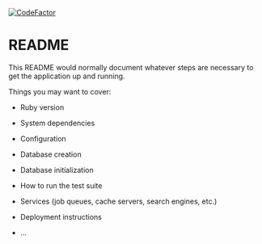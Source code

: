 [![CodeFactor](https://www.codefactor.io/repository/github/wojkos/form2/badge)](https://www.codefactor.io/repository/github/wojkos/form2)

# README

This README would normally document whatever steps are necessary to get the
application up and running.

Things you may want to cover:

* Ruby version

* System dependencies

* Configuration

* Database creation

* Database initialization

* How to run the test suite

* Services (job queues, cache servers, search engines, etc.)

* Deployment instructions

* ...
